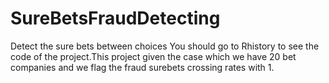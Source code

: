# SureBetsFraudDetecting
Detect the sure bets between choices
You should go to Rhistory to see the code of the project.This project given the case which we have 20 bet companies and we flag 
the fraud surebets crossing rates with 1.
